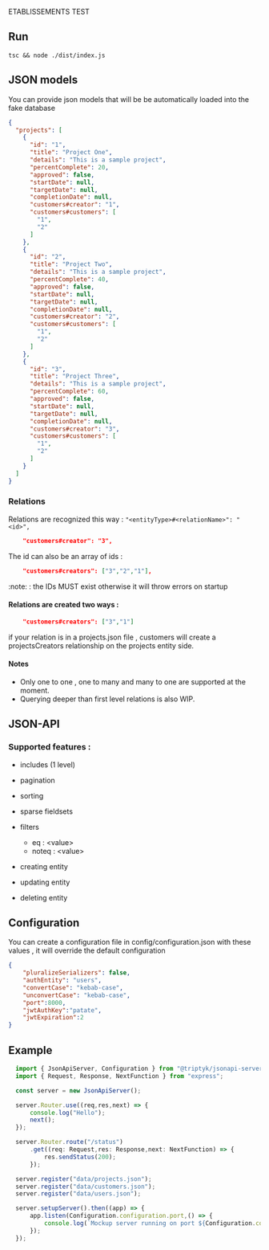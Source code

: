 ETABLISSEMENTS TEST

## Run

`tsc && node ./dist/index.js`

## JSON models 

You can provide json models that will be be automatically loaded into the fake database

```json
{
  "projects": [
    {
      "id": "1",
      "title": "Project One",
      "details": "This is a sample project",
      "percentComplete": 20,
      "approved": false,
      "startDate": null,
      "targetDate": null,
      "completionDate": null,
      "customers#creator": "1",
      "customers#customers": [
        "1",
        "2"
      ]
    },
    {
      "id": "2",
      "title": "Project Two",
      "details": "This is a sample project",
      "percentComplete": 40,
      "approved": false,
      "startDate": null,
      "targetDate": null,
      "completionDate": null,
      "customers#creator": "2",
      "customers#customers": [
        "1",
        "2"
      ]
    },
    {
      "id": "3",
      "title": "Project Three",
      "details": "This is a sample project",
      "percentComplete": 60,
      "approved": false,
      "startDate": null,
      "targetDate": null,
      "completionDate": null,
      "customers#creator": "3",
      "customers#customers": [
        "1",
        "2"
      ]
    }
  ]
}
```

### Relations

Relations are recognized this way : `"<entityType>#<relationName>": "<id>",`

```json
    "customers#creator": "3",
```

The id can also be an array of ids : 

```json
    "customers#creators": ["3","2","1"],
```

:note: : the IDs MUST exist otherwise it will throw errors on startup

#### Relations are created two ways :

```json
    "customers#creators": ["3","1"]
```

if your relation is in a projects.json file , customers will create a projectsCreators relationship on the projects entity side.

#### Notes  

- Only one to one , one to many and many to one are supported at the moment.
- Querying deeper than first level relations is also WIP.

## JSON-API

### Supported features : 

- includes (1 level)
- pagination
- sorting
- sparse fieldsets
- filters
    - eq : \<value\>
    - noteq : \<value\>

- creating entity
- updating entity
- deleting entity 

## Configuration

You can create a configuration file in config/configuration.json with these values , it will override the default configuration

```json
{
    "pluralizeSerializers": false,
    "authEntity": "users",
    "convertCase": "kebab-case",
    "unconvertCase": "kebab-case",
    "port":8000,
    "jwtAuthKey":"patate",
    "jwtExpiration":2
}
```

## Example

```ts
  import { JsonApiServer, Configuration } from "@triptyk/jsonapi-server";
  import { Request, Response, NextFunction } from "express";

  const server = new JsonApiServer();

  server.Router.use((req,res,next) => {
      console.log("Hello");
      next();
  });

  server.Router.route("/status") 
      .get((req: Request,res: Response,next: NextFunction) => {
          res.sendStatus(200);
      });

  server.register("data/projects.json");
  server.register("data/customers.json");
  server.register("data/users.json");

  server.setupServer().then((app) => {
      app.listen(Configuration.configuration.port,() => {
          console.log(`Mockup server running on port ${Configuration.configuration.port}`);
      });
  });
```